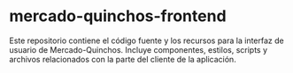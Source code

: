 # mercado-quinchos-frontend
Este repositorio contiene el código fuente y los recursos para la interfaz de usuario de Mercado-Quinchos. Incluye componentes, estilos, scripts y archivos relacionados con la parte del cliente de la aplicación.
